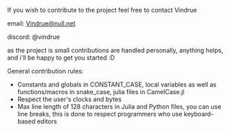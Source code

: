 If you wish to contribute to the project feel free to contact Vindrue

email: Vindrue@null.net

discord: @vindrue

as the project is small contributions are handled personally, anything helps, and i'll be happy to get you started :D

General contribution rules:

 - Constants and globals in CONSTANT_CASE, local variables as well as functions/macros in snake_case, julia files in CamelCase.jl
 - Respect the user's clocks and bytes
 - Max line length of 128 characters in Julia and Python files, you can use line breaks, this is done to respect programmers who use keyboard-based editors
